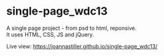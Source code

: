 # single-page_wdc13

A single page project - from psd to html, reponsive.<br/> 
It uses HTML, CSS, JS and jQuery. 

Live view: https://joannastiller.github.io/single-page_wdc13/
